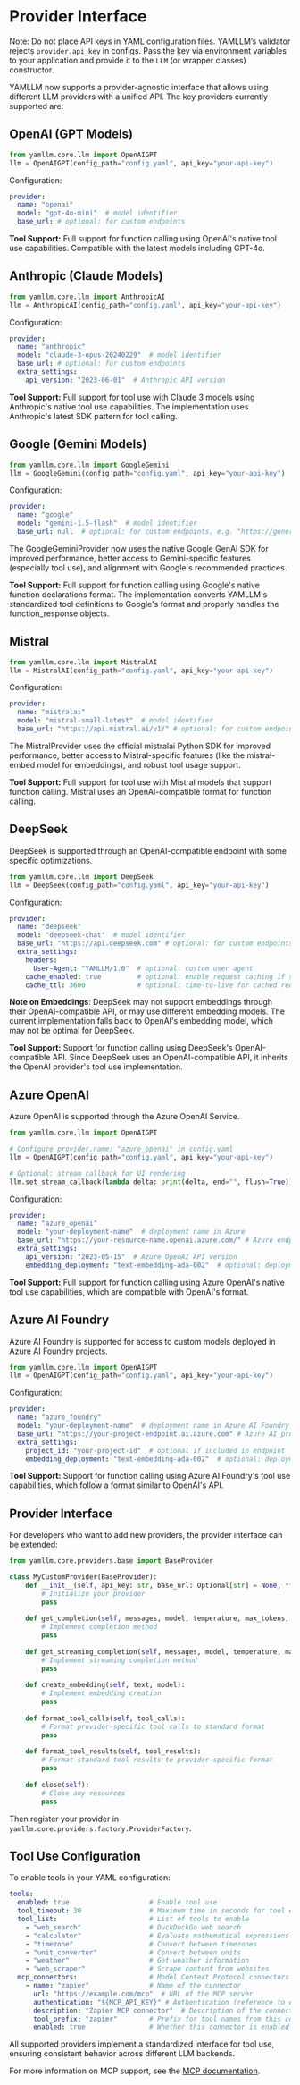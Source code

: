 # Provider Interface

Note: Do not place API keys in YAML configuration files. YAMLLM’s validator rejects `provider.api_key` in configs. Pass the key via environment variables to your application and provide it to the `LLM` (or wrapper classes) constructor.

YAMLLM now supports a provider-agnostic interface that allows using different LLM providers with a unified API. The key providers currently supported are:

## OpenAI (GPT Models)

```python
from yamllm.core.llm import OpenAIGPT
llm = OpenAIGPT(config_path="config.yaml", api_key="your-api-key")
```

Configuration:
```yaml
provider:
  name: "openai"
  model: "gpt-4o-mini"  # model identifier
  base_url: # optional: for custom endpoints
```

**Tool Support:** Full support for function calling using OpenAI's native tool use capabilities. Compatible with the latest models including GPT-4o.

## Anthropic (Claude Models)

```python
from yamllm.core.llm import AnthropicAI
llm = AnthropicAI(config_path="config.yaml", api_key="your-api-key")
```

Configuration:
```yaml
provider:
  name: "anthropic"
  model: "claude-3-opus-20240229"  # model identifier
  base_url: # optional: for custom endpoints
  extra_settings:
    api_version: "2023-06-01"  # Anthropic API version
```

**Tool Support:** Full support for tool use with Claude 3 models using Anthropic's native tool use capabilities. The implementation uses Anthropic's latest SDK pattern for tool calling.

## Google (Gemini Models)

```python
from yamllm.core.llm import GoogleGemini
llm = GoogleGemini(config_path="config.yaml", api_key="your-api-key")
```

Configuration:
```yaml
provider:
  name: "google"
  model: "gemini-1.5-flash"  # model identifier
  base_url: null  # optional: for custom endpoints, e.g. "https://generativelanguage.googleapis.com/v1"
```

The GoogleGeminiProvider now uses the native Google GenAI SDK for improved performance, better access to Gemini-specific features (especially tool use), and alignment with Google's recommended practices.

**Tool Support:** Full support for function calling using Google's native function declarations format. The implementation converts YAMLLM's standardized tool definitions to Google's format and properly handles the function_response objects.

## Mistral 

```python
from yamllm.core.llm import MistralAI
llm = MistralAI(config_path="config.yaml", api_key="your-api-key")
```

Configuration:
```yaml
provider:
  name: "mistralai"
  model: "mistral-small-latest"  # model identifier
  base_url: "https://api.mistral.ai/v1/" # optional: for custom endpoints
```

The MistralProvider uses the official mistralai Python SDK for improved performance, better access to Mistral-specific features (like the mistral-embed model for embeddings), and robust tool usage support.

**Tool Support:** Full support for tool use with Mistral models that support function calling. Mistral uses an OpenAI-compatible format for function calling.

## DeepSeek

DeepSeek is supported through an OpenAI-compatible endpoint with some specific optimizations.

```python
from yamllm.core.llm import DeepSeek
llm = DeepSeek(config_path="config.yaml", api_key="your-api-key")
```

Configuration:
```yaml
provider:
  name: "deepseek"
  model: "deepseek-chat"  # model identifier
  base_url: "https://api.deepseek.com" # optional: for custom endpoints
  extra_settings:
    headers:
      User-Agent: "YAMLLM/1.0"  # optional: custom user agent
    cache_enabled: true         # optional: enable request caching if supported
    cache_ttl: 3600             # optional: time-to-live for cached requests (seconds)
```

**Note on Embeddings**: DeepSeek may not support embeddings through their OpenAI-compatible API, or may use different embedding models. The current implementation falls back to OpenAI's embedding model, which may not be optimal for DeepSeek.

**Tool Support:** Support for function calling using DeepSeek's OpenAI-compatible API. Since DeepSeek uses an OpenAI-compatible API, it inherits the OpenAI provider's tool use implementation.

## Azure OpenAI

Azure OpenAI is supported through the Azure OpenAI Service.

```python
from yamllm.core.llm import OpenAIGPT

# Configure provider.name: "azure_openai" in config.yaml
llm = OpenAIGPT(config_path="config.yaml", api_key="your-api-key")

# Optional: stream callback for UI rendering
llm.set_stream_callback(lambda delta: print(delta, end="", flush=True))
```

Configuration:
```yaml
provider:
  name: "azure_openai"
  model: "your-deployment-name"  # deployment name in Azure
  base_url: "https://your-resource-name.openai.azure.com/" # Azure endpoint
  extra_settings:
    api_version: "2023-05-15"  # Azure OpenAI API version
    embedding_deployment: "text-embedding-ada-002"  # optional: deployment for embeddings
```

**Tool Support:** Full support for function calling using Azure OpenAI's native tool use capabilities, which are compatible with OpenAI's format.

## Azure AI Foundry

Azure AI Foundry is supported for access to custom models deployed in Azure AI Foundry projects.

```python
from yamllm.core.llm import OpenAIGPT
llm = OpenAIGPT(config_path="config.yaml", api_key="your-api-key")
```

Configuration:
```yaml
provider:
  name: "azure_foundry"
  model: "your-deployment-name"  # deployment name in Azure AI Foundry
  base_url: "https://your-project-endpoint.ai.azure.com" # Azure AI project endpoint
  extra_settings:
    project_id: "your-project-id"  # optional if included in endpoint
    embedding_deployment: "text-embedding-ada-002"  # optional: deployment for embeddings
```

**Tool Support:** Support for function calling using Azure AI Foundry's tool use capabilities, which follow a format similar to OpenAI's API.

## Provider Interface

For developers who want to add new providers, the provider interface can be extended:

```python
from yamllm.core.providers.base import BaseProvider

class MyCustomProvider(BaseProvider):
    def __init__(self, api_key: str, base_url: Optional[str] = None, **kwargs):
        # Initialize your provider
        pass
        
    def get_completion(self, messages, model, temperature, max_tokens, top_p, stop_sequences=None, tools=None, stream=False, **kwargs):
        # Implement completion method
        pass
        
    def get_streaming_completion(self, messages, model, temperature, max_tokens, top_p, stop_sequences=None, tools=None, **kwargs):
        # Implement streaming completion method
        pass
        
    def create_embedding(self, text, model):
        # Implement embedding creation
        pass
        
    def format_tool_calls(self, tool_calls):
        # Format provider-specific tool calls to standard format
        pass
        
    def format_tool_results(self, tool_results):
        # Format standard tool results to provider-specific format
        pass
        
    def close(self):
        # Close any resources
        pass
```

Then register your provider in `yamllm.core.providers.factory.ProviderFactory`.

## Tool Use Configuration

To enable tools in your YAML configuration:

```yaml
tools:
  enabled: true                    # Enable tool use
  tool_timeout: 30                 # Maximum time in seconds for tool execution
  tool_list:                       # List of tools to enable
    - "web_search"                 # DuckDuckGo web search
    - "calculator"                 # Evaluate mathematical expressions
    - "timezone"                   # Convert between timezones
    - "unit_converter"             # Convert between units
    - "weather"                    # Get weather information
    - "web_scraper"                # Scrape content from websites
  mcp_connectors:                  # Model Context Protocol connectors
    - name: "zapier"               # Name of the connector
      url: "https://example.com/mcp"  # URL of the MCP server
      authentication: "${MCP_API_KEY}" # Authentication (reference to environment variable)
      description: "Zapier MCP connector"  # Description of the connector
      tool_prefix: "zapier"        # Prefix for tool names from this connector
      enabled: true                # Whether this connector is enabled
```

All supported providers implement a standardized interface for tool use, ensuring consistent behavior across different LLM backends.

For more information on MCP support, see the [MCP documentation](mcp.md).
